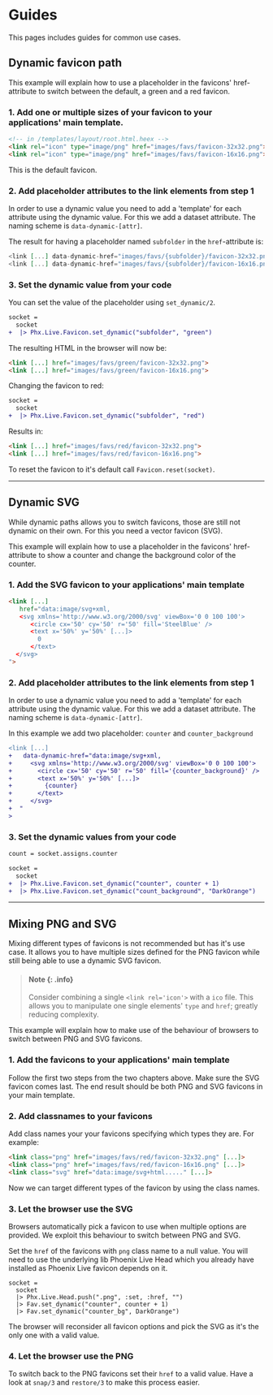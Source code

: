 
# Guides
This pages includes guides for common use cases.


## Dynamic favicon path
This example will explain how to use a placeholder in the favicons' href-attribute to
switch between the default, a green and a red favicon.


### 1. Add one or multiple sizes of your favicon to your applications' main template. 
```html
<!-- in /templates/layout/root.html.heex -->
<link rel="icon" type="image/png" href="images/favs/favicon-32x32.png">
<link rel="icon" type="image/png" href="images/favs/favicon-16x16.png">
```

This is the default favicon.


### 2. Add placeholder attributes to the link elements from step 1
In order to use a dynamic value you need to add a 'template' for each attribute
using the dynamic value. For this we add a dataset attribute. The naming scheme 
is `data-dynamic-[attr]`. 

The result for having a placeholder named `subfolder` 
in the `href`-attribute is:

```heex
<link [...] data-dynamic-href="images/favs/{subfolder}/favicon-32x32.png">
<link [...] data-dynamic-href="images/favs/{subfolder}/favicon-16x16.png">
```


### 3. Set the dynamic value from your code
You can set the value of the placeholder using `set_dynamic/2`.

```diff
socket =
  socket
+  |> Phx.Live.Favicon.set_dynamic("subfolder", "green")
```

The resulting HTML in the browser will now be:

```html
<link [...] href="images/favs/green/favicon-32x32.png">
<link [...] href="images/favs/green/favicon-16x16.png">
```

Changing the favicon to red:

```diff
socket =
  socket
+  |> Phx.Live.Favicon.set_dynamic("subfolder", "red")
```

Results in:
```html
<link [...] href="images/favs/red/favicon-32x32.png">
<link [...] href="images/favs/red/favicon-16x16.png">
```

To reset the favicon to it's default call `Favicon.reset(socket)`.

---


## Dynamic SVG
While dynamic paths allows you to switch favicons, those are still
not dynamic on their own. For this you need a vector favicon (SVG).

This example will explain how to use a placeholder in the favicons' href-attribute to
show a counter and change the background color of the counter.


### 1. Add the SVG favicon to your applications' main template
```html
<link [...] 
   href="data:image/svg+xml,
   <svg xmlns='http://www.w3.org/2000/svg' viewBox='0 0 100 100'> 
      <circle cx='50' cy='50' r='50' fill='SteelBlue' />
      <text x='50%' y='50%' [...]>
        0
      </text>
  </svg>
">
```


### 2. Add placeholder attributes to the link elements from step 1
In order to use a dynamic value you need to add a 'template' for each attribute
using the dynamic value. For this we add a dataset attribute. The naming scheme 
is `data-dynamic-[attr]`. 

In this example we add two placeholder: `counter` and `counter_background`

```diff
<link [...] 
+   data-dynamic-href="data:image/svg+xml,
+     <svg xmlns='http://www.w3.org/2000/svg' viewBox='0 0 100 100'> 
+       <circle cx='50' cy='50' r='50' fill='{counter_background}' />
+       <text x='50%' y='50%' [...]>
+         {counter}
+       </text>
+     </svg>
+  "
>
```


### 3. Set the dynamic values from your code
```diff
count = socket.assigns.counter

socket =
  socket
+  |> Phx.Live.Favicon.set_dynamic("counter", counter + 1)
+  |> Phx.Live.Favicon.set_dynamic("count_background", "DarkOrange")
```

---


## Mixing PNG and SVG
Mixing different types of favicons is not recommended but has it's use case. It
allows you to have multiple sizes defined for the PNG favicon while still being
able to use a dynamic SVG favicon.

  > #### Note {: .info}
  > Consider combining a single `<link rel='icon'>` with a `ico` file. This allows
  > you to manipulate one single elements' `type` and `href`; greatly reducing complexity.

This example will explain how to make use of the behaviour of browsers to
switch between PNG and SVG favicons.

### 1. Add the favicons to your applications' main template
Follow the first two steps from the two chapters above. Make sure the SVG
favicon comes last. The end result should be both PNG and SVG favicons
in your main template.


### 2. Add classnames to your favicons
Add class names your your favicons specifying which types they are. For example:

```html
<link class="png" href="images/favs/red/favicon-32x32.png" [...]>
<link class="png" href="images/favs/red/favicon-16x16.png" [...]>
<link class="svg" href="data:image/svg+html....." [...]>
```

Now we can target different types of the favicon by using the class names.


### 3. Let the browser use the SVG
Browsers automatically pick a favicon to use when multiple options
are provided. We exploit this behaviour to switch between PNG and SVG.

Set the `href` of the favicons with `png` class name to a null value.
You will need to use the underlying lib Phoenix Live Head which you
already have installed as Phoenix Live favicon depends on it.

```
socket =
  socket
  |> Phx.Live.Head.push(".png", :set, :href, "")
  |> Fav.set_dynamic("counter", counter + 1)
  |> Fav.set_dynamic("counter_bg", DarkOrange")
```

The browser will reconsider all favicon options and pick the SVG as it's the 
only one with a valid value.


### 4. Let the browser use the PNG
To switch back to the PNG favicons set their `href` to a valid
value. Have a look at `snap/3` and `restore/3` to make this process
easier.


